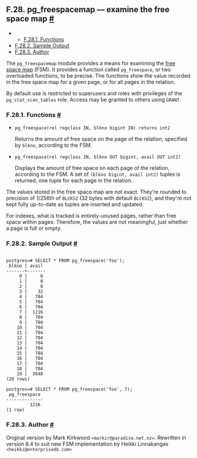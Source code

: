 ## F.28. pg\_freespacemap — examine the free space map [#](#PGFREESPACEMAP)

  * *   [F.28.1. Functions](pgfreespacemap.html#PGFREESPACEMAP-FUNCS)
  * [F.28.2. Sample Output](pgfreespacemap.html#PGFREESPACEMAP-SAMPLE-OUTPUT)
  * [F.28.3. Author](pgfreespacemap.html#PGFREESPACEMAP-AUTHOR)

The `pg_freespacemap` module provides a means for examining the [free space map](storage-fsm.html "73.3. Free Space Map") (FSM). It provides a function called `pg_freespace`, or two overloaded functions, to be precise. The functions show the value recorded in the free space map for a given page, or for all pages in the relation.

By default use is restricted to superusers and roles with privileges of the `pg_stat_scan_tables` role. Access may be granted to others using `GRANT`.

### F.28.1. Functions [#](#PGFREESPACEMAP-FUNCS)

* `pg_freespace(rel regclass IN, blkno bigint IN) returns int2`

    Returns the amount of free space on the page of the relation, specified by `blkno`, according to the FSM.

* `pg_freespace(rel regclass IN, blkno OUT bigint, avail OUT int2)`

    Displays the amount of free space on each page of the relation, according to the FSM. A set of `(blkno bigint, avail int2)` tuples is returned, one tuple for each page in the relation.

The values stored in the free space map are not exact. They're rounded to precision of 1/256th of `BLCKSZ` (32 bytes with default `BLCKSZ`), and they're not kept fully up-to-date as tuples are inserted and updated.

For indexes, what is tracked is entirely-unused pages, rather than free space within pages. Therefore, the values are not meaningful, just whether a page is full or empty.

### F.28.2. Sample Output [#](#PGFREESPACEMAP-SAMPLE-OUTPUT)

```

postgres=# SELECT * FROM pg_freespace('foo');
 blkno | avail
-------+-------
     0 |     0
     1 |     0
     2 |     0
     3 |    32
     4 |   704
     5 |   704
     6 |   704
     7 |  1216
     8 |   704
     9 |   704
    10 |   704
    11 |   704
    12 |   704
    13 |   704
    14 |   704
    15 |   704
    16 |   704
    17 |   704
    18 |   704
    19 |  3648
(20 rows)

postgres=# SELECT * FROM pg_freespace('foo', 7);
 pg_freespace
--------------
         1216
(1 row)
```

### F.28.3. Author [#](#PGFREESPACEMAP-AUTHOR)

Original version by Mark Kirkwood `<markir@paradise.net.nz>`. Rewritten in version 8.4 to suit new FSM implementation by Heikki Linnakangas `<heikki@enterprisedb.com>`